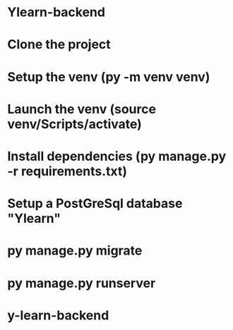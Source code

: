 ﻿# Ylearn-backend
# Clone the project
# Setup the venv (py -m venv venv)
# Launch the venv (source venv/Scripts/activate)
# Install dependencies (py manage.py -r requirements.txt)
# Setup a PostGreSql database "Ylearn"
# py manage.py migrate
# py manage.py runserver
# y-learn-backend
